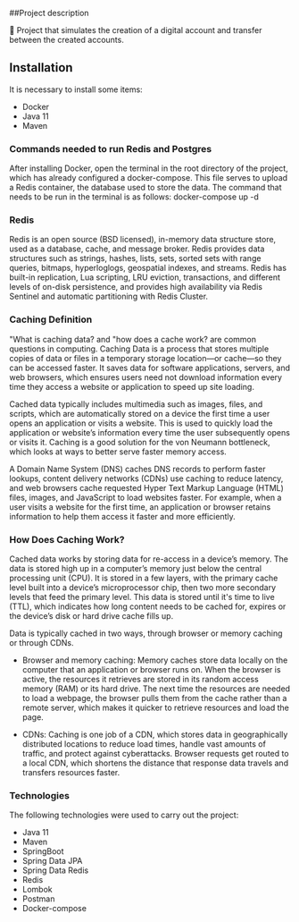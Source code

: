 ##Project description

🚀 Project that simulates the creation of a digital account and transfer between the created accounts.

## Installation ##

It is necessary to install some items:
- Docker
- Java 11
- Maven

### Commands needed to run Redis and Postgres ###

After installing Docker, open the terminal in the root directory of the project, which has already configured a docker-compose. This file serves to upload a Redis container, the database used to store the data. The command that needs to be run in the terminal is as follows: docker-compose up -d

### Redis
Redis is an open source (BSD licensed), in-memory data structure store, used as a database, cache, and message broker. Redis provides data structures such as strings, hashes, lists, sets, sorted sets with range queries, bitmaps, hyperloglogs, geospatial indexes, and streams. Redis has built-in replication, Lua scripting, LRU eviction, transactions, and different levels of on-disk persistence, and provides high availability via Redis Sentinel and automatic partitioning with Redis Cluster.

### Caching Definition
"What is caching data? and "how does a cache work? are common questions in computing. Caching Data is a process that stores multiple copies of data or files in a temporary storage location—or cache—so they can be accessed faster. It saves data for software applications, servers, and web browsers, which ensures users need not download information every time they access a website or application to speed up site loading.

Cached data typically includes multimedia such as images, files, and scripts, which are automatically stored on a device the first time a user opens an application or visits a website. This is used to quickly load the application or website’s information every time the user subsequently opens or visits it. Caching is a good solution for the von Neumann bottleneck, which looks at ways to better serve faster memory access.

A Domain Name System (DNS) caches DNS records to perform faster lookups, content delivery networks (CDNs) use caching to reduce latency, and web browsers cache requested Hyper Text Markup Language (HTML) files, images, and JavaScript to load websites faster. For example, when a user visits a website for the first time, an application or browser retains information to help them access it faster and more efficiently.

### How Does Caching Work?
Cached data works by storing data for re-access in a device’s memory. The data is stored high up in a computer’s memory just below the central processing unit (CPU). It is stored in a few layers, with the primary cache level built into a device’s microprocessor chip, then two more secondary levels that feed the primary level. This data is stored until it's time to live (TTL), which indicates how long content needs to be cached for, expires or the device’s disk or hard drive cache fills up.

Data is typically cached in two ways, through browser or memory caching or through CDNs.

- Browser and memory caching: Memory caches store data locally on the computer that an application or browser runs on. When the browser is active, the resources it retrieves are stored in its random access memory (RAM) or its hard drive. The next time the resources are needed to load a webpage, the browser pulls them from the cache rather than a remote server, which makes it quicker to retrieve resources and load the page.

- CDNs: Caching is one job of a CDN, which stores data in geographically distributed locations to reduce load times, handle vast amounts of traffic, and protect against cyberattacks. Browser requests get routed to a local CDN, which shortens the distance that response data travels and transfers resources faster.

### Technologies

The following technologies were used to carry out the project:
- Java 11
- Maven
- SpringBoot
- Spring Data JPA
- Spring Data Redis
- Redis
- Lombok
- Postman
- Docker-compose
